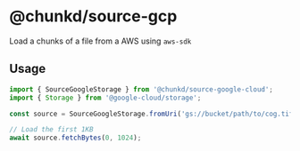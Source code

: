 # @chunkd/source-gcp

Load a chunks of a file from a AWS using `aws-sdk`

## Usage

```typescript
import { SourceGoogleStorage } from '@chunkd/source-google-cloud';
import { Storage } from '@google-cloud/storage';

const source = SourceGoogleStorage.fromUri('gs://bucket/path/to/cog.tif', new Storage());

// Load the first 1KB
await source.fetchBytes(0, 1024);
```
